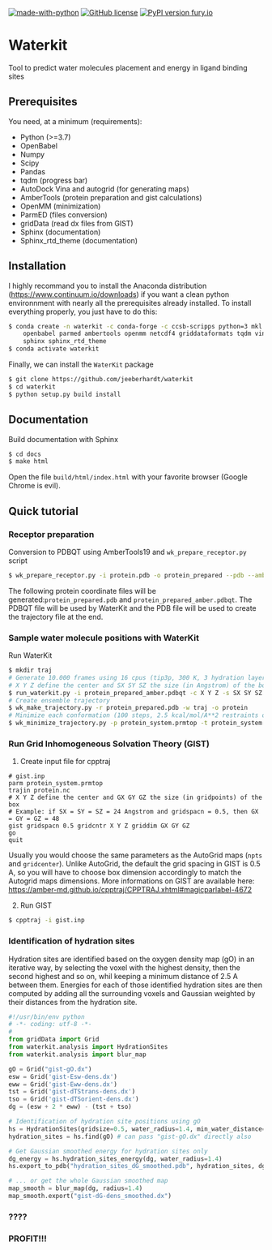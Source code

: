 [![made-with-python](https://img.shields.io/badge/Made%20with-Python-1f425f.svg)](https://www.python.org/) [![GitHub license](https://img.shields.io/github/license/Naereen/StrapDown.js.svg)](https://github.com/Naereen/StrapDown.js/blob/master/LICENSE) [![PyPI version fury.io](https://img.shields.io/badge/version-0.5.1-green.svg)](https://pypi.python.org/pypi/ansicolortags/) 

# Waterkit
Tool to predict water molecules placement and energy in ligand binding sites

## Prerequisites

You need, at a minimum (requirements):
* Python (>=3.7)
* OpenBabel
* Numpy 
* Scipy
* Pandas
* tqdm (progress bar)
* AutoDock Vina and autogrid (for generating maps)
* AmberTools (protein preparation and gist calculations)
* OpenMM (minimization)
* ParmED (files conversion)
* gridData (read dx files from GIST)
* Sphinx (documentation)
* Sphinx_rtd_theme (documentation)

## Installation

I highly recommand you to install the Anaconda distribution (https://www.continuum.io/downloads) if you want a clean python environnment with nearly all the prerequisites already installed. To install everything properly, you just have to do this:
```bash
$ conda create -n waterkit -c conda-forge -c ccsb-scripps python=3 mkl numpy scipy pandas \
    openbabel parmed ambertools openmm netcdf4 griddataformats tqdm vina \
    sphinx sphinx_rtd_theme
$ conda activate waterkit
```

Finally, we can install the `WaterKit` package
```bash
$ git clone https://github.com/jeeberhardt/waterkit
$ cd waterkit
$ python setup.py build install
```

## Documentation

Build documentation with Sphinx
```bash
$ cd docs
$ make html
```

Open the file ```build/html/index.html``` with your favorite browser (Google Chrome is evil).

## Quick tutorial

### Receptor preparation

Conversion to PDBQT using AmberTools19 and `wk_prepare_receptor.py` script
```bash
$ wk_prepare_receptor.py -i protein.pdb -o protein_prepared --pdb --amber_pdbqt
```

The following protein coordinate files will be generated:```protein_prepared.pdb``` and ```protein_prepared_amber.pdbqt```. The PDBQT file will be used by WaterKit and the PDB file will be used to create the trajectory file at the end.

### Sample water molecule positions with WaterKit

Run WaterKit
```bash
$ mkdir traj
# Generate 10.000 frames using 16 cpus (tip3p, 300 K, 3 hydration layers)
# X Y Z define the center and SX SY SZ the size (in Angstrom) of the box
$ run_waterkit.py -i protein_prepared_amber.pdbqt -c X Y Z -s SX SY SZ -n 10000 -j 16 -o traj
# Create ensemble trajectory
$ wk_make_trajectory.py -r protein_prepared.pdb -w traj -o protein
# Minimize each conformation (100 steps, 2.5 kcal/mol/A**2 restraints on heavy atoms, CUDA)
$ wk_minimize_trajectory.py -p protein_system.prmtop -t protein_system.nc -o protein_min.nc
```

### Run Grid Inhomogeneous Solvation Theory (GIST)

1. Create input file for cpptraj
```
# gist.inp
parm protein_system.prmtop
trajin protein.nc
# X Y Z define the center and GX GY GZ the size (in gridpoints) of the box
# Example: if SX = SY = SZ = 24 Angstrom and gridspacn = 0.5, then GX = GY = GZ = 48
gist gridspacn 0.5 gridcntr X Y Z griddim GX GY GZ
go
quit
```

Usually you would choose the same parameters as the AutoGrid maps (```npts``` and ```gridcenter```). Unlike AutoGrid, the default the grid spacing in GIST is 0.5 A, so you will have to choose box dimension accordingly to match the Autogrid maps dimensions. More informations on GIST are available here: https://amber-md.github.io/cpptraj/CPPTRAJ.xhtml#magicparlabel-4672

2. Run GIST

```bash
$ cpptraj -i gist.inp
```

### Identification of hydration sites
Hydration sites are identified based on the oxygen density map (gO) in an iterative way, by selecting the voxel with the highest density, then the second highest and so on, whil keeping a minimum distance of 2.5 A between them. Energies for each of those identified hydration sites are then computed by adding all the surrounding voxels and Gaussian weighted by their distances from the hydration site.

```python
#!/usr/bin/env python
# -*- coding: utf-8 -*-
#
from gridData import Grid
from waterkit.analysis import HydrationSites
from waterkit.analysis import blur_map

gO = Grid("gist-gO.dx")
esw = Grid('gist-Esw-dens.dx')
eww = Grid('gist-Eww-dens.dx')
tst = Grid('gist-dTStrans-dens.dx')
tso = Grid('gist-dTSorient-dens.dx')
dg = (esw + 2 * eww) - (tst + tso)

# Identification of hydration site positions using gO
hs = HydrationSites(gridsize=0.5, water_radius=1.4, min_water_distance=2.5, min_density=2.0)
hydration_sites = hs.find(gO) # can pass "gist-gO.dx" directly also

# Get Gaussian smoothed energy for hydration sites only
dg_energy = hs.hydration_sites_energy(dg, water_radius=1.4)
hs.export_to_pdb("hydration_sites_dG_smoothed.pdb", hydration_sites, dg_energy)

# ... or get the whole Gaussian smoothed map
map_smooth = blur_map(dg, radius=1.4)
map_smooth.export("gist-dG-dens_smoothed.dx")
```

### ????
### PROFIT!!!

